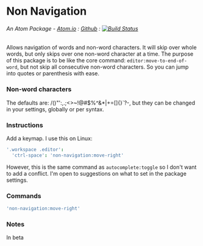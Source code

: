 # Non Navigation
###### An Atom Package - [Atom.io](https://atom.io/packages/non-navigation) : [Github](https://github.com/dsandstrom/atom-non-navigation) : [![Build Status](https://travis-ci.org/dsandstrom/atom-non-navigation.svg?branch=master)](https://travis-ci.org/dsandstrom/atom-non-navigation)
Allows navigation of words and non-word characters.  It will skip over whole words, but only skips over one non-word character at a time.  The purpose of this package is to be like the core command: `editor:move-to-end-of-word`, but not skip all consecutive non-word characters.  So you can jump into quotes or parenthesis with ease.

### Non-word characters
The defaults are: /\()"':,.;<>~!@#$%^&*|+=[]{}`?-, but they can be changed in your settings, globally or per syntax.

### Instructions
Add a keymap.  I use this on Linux:
```cson
'.workspace .editor':
  'ctrl-space': 'non-navigation:move-right'
```
However, this is the same command as `autocomplete:toggle` so I don't want to add a conflict.  I'm open to suggestions on what to set in the package settings.

### Commands
```cson
'non-navigation:move-right'
```

### Notes
In beta
